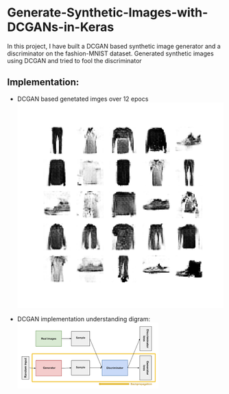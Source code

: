 # Generate-Synthetic-Images-with-DCGANs-in-Keras
In this project, I have built a DCGAN based synthetic image generator and a discriminator on the fashion-MNIST dataset. Generated synthetic images using DCGAN and tried to fool the discriminator


## Implementation:
- DCGAN based genetated imges over 12 epocs 
 ![mainGIF](https://github.com/blurred-machine/Generate-Synthetic-Images-with-DCGANs-in-Keras/blob/master/dcgan_anim.gif)

- DCGAN implementation understanding digram:
 ![dcgan](https://github.com/blurred-machine/Generate-Synthetic-Images-with-DCGANs-in-Keras/blob/master/dcgan.png)
